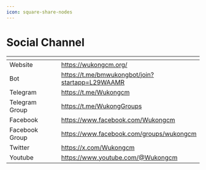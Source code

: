 ```yaml
---
icon: square-share-nodes
---
```


# Social Channel

<table data-header-hidden><thead><tr><th width="183"></th><th></th></tr></thead><tbody><tr><td>Website</td><td><a href="https://wukongcm.org/">https://wukongcm.org/</a></td></tr><tr><td>Bot</td><td><a href="https://t.me/bmwukongbot/join?startapp=L29WAAMR">https://t.me/bmwukongbot/join?startapp=L29WAAMR</a></td></tr><tr><td>Telegram</td><td><a href="https://t.me/Wukongcm">https://t.me/Wukongcm</a></td></tr><tr><td>Telegram Group</td><td><a href="https://t.me/WukongGroups">https://t.me/WukongGroups</a></td></tr><tr><td>Facebook</td><td><a href="https://www.facebook.com/Wukongcm">https://www.facebook.com/Wukongcm</a></td></tr><tr><td>Facebook Group</td><td><a href="https://www.facebook.com/groups/wukongcm">https://www.facebook.com/groups/wukongcm</a></td></tr><tr><td>Twitter</td><td><a href="https://x.com/Wukongcm">https://x.com/Wukongcm</a></td></tr><tr><td>Youtube</td><td><a href="https://www.youtube.com/@Wukongcm">https://www.youtube.com/@Wukongcm</a></td></tr></tbody></table>

